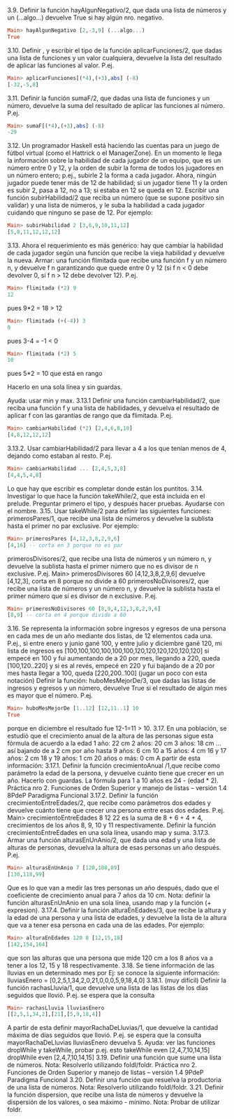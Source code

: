 3.9. Definir la función hayAlgunNegativo/2, que dada una lista de números y un (...algo...)
devuelve True si hay algún nro. negativo.

```haskell
Main> hayAlgunNegativo [2,-3,9] (...algo...)
True
```

3.10. Definir , y escribir el tipo de la función aplicarFunciones/2, que dadas una lista de funciones y un valor
cualquiera, devuelve la lista del resultado de aplicar las funciones al valor. P.ej.

```haskell
Main> aplicarFunciones[(*4),(+3),abs] (-8)
[-32,-5,8]
```

3.11. Definir la función sumaF/2, que dadas una lista de funciones y un número, devuelve la
suma del resultado de aplicar las funciones al número. P.ej.

```haskell
Main> sumaF[(*4),(+3),abs] (-8)
-29
```

3.12. Un programador Haskell está haciendo las cuentas para un juego de fútbol virtual (como el
Hattrick o el ManagerZone). En un momento le llega la información sobre la habilidad de cada
jugador de un equipo, que es un número entre 0 y 12, y la orden de subir la forma de todos los
jugadores en un número entero; p.ej., subirle 2 la forma a cada jugador.
Ahora, ningún jugador puede tener más de 12 de habilidad; si un jugador tiene 11 y la orden es
subir 2, pasa a 12, no a 13; si estaba en 12 se queda en 12.
Escribir una función subirHabilidad/2 que reciba un número (que se supone positivo sin validar) y
una lista de números, y le suba la habilidad a cada jugador cuidando que ninguno se pase de 12. Por ejemplo:

```haskell
Main> subirHabilidad 2 [3,6,9,10,11,12]
[5,8,11,12,12,12]
```

3.13. Ahora el requerimiento es más genérico: hay que cambiar la habilidad de cada jugador según
una función que recibe la vieja habilidad y devuelve la nueva. Armar:
una función flimitada que recibe una función f y un número n, y devuelve f n garantizando que
quede entre 0 y 12 (si f n < 0 debe devolver 0, si f n > 12 debe devolver 12). P.ej.

```haskell
Main> flimitada (*2) 9
12
```

pues 9*2 = 18 > 12

```haskell
Main> flimitada (+(-4)) 3
0
```

pues 3-4 = -1 < 0

```haskell
Main> flimitada (*2) 5
10
```

pues 5*2 = 10 que está en rango

Hacerlo en una sola línea y sin guardas.

Ayuda: usar min y max.
3.13.1 Definir una función cambiarHabilidad/2, que reciba una función f y una lista de
habilidades, y devuelva el resultado de aplicar f con las garantías de rango que da flimitada. P.ej.

```haskell
Main> cambiarHabilidad (*2) [2,4,6,8,10]
[4,8,12,12,12]
```
3.13.2. Usar cambiarHabilidad/2 para llevar a 4 a los que tenían menos de 4, dejando como
estaban al resto. P.ej.

```haskell
Main> cambiarHabilidad ... [2,4,5,3,8]
[4,4,5,4,8]
```

Lo que hay que escribir es completar donde están los puntitos.
3.14. Investigar lo que hace la función takeWhile/2, que está incluida en el prelude. Preguntar
primero el tipo, y después hacer pruebas. Ayudarse con el nombre.
3.15. Usar takeWhile/2 para definir las siguientes funciones:
primerosPares/1, que recibe una lista de números y devuelve la sublista hasta el primer no
par exclusive. Por ejemplo:

```haskell
Main> primerosPares [4,12,3,8,2,9,6]
[4,16] -- corta en 3 porque no es par
```

primerosDivisores/2, que recibe una lista de números y un número n, y devuelve la sublista
hasta el primer número que no es divisor de n exclusive. P.ej.
Main> primerosDivisores 60 [4,12,3,8,2,9,6]
devuelve [4,12,3], corta en 8 porque no divide a 60
primerosNoDivisores/2, que recibe una lista de números y un número n, y devuelve la
sublista hasta el primer número que sí es divisor de n exclusive. P.ej.

```haskell
Main> primerosNoDivisores 60 [8,9,4,12,3,8,2,9,6]
[8,9] -- corta en 4 porque divide a 60
```

3.16. Se representa la información sobre ingresos y egresos de una persona en cada mes de un
año mediante dos listas, de 12 elementos cada una. P.ej., si entre enero y junio gané 100, y entre
julio y diciembre gané 120, mi lista de ingresos es
[100,100,100,100,100,100,120,120,120,120,120,120]
si empecé en 100 y fui aumentando de a 20 por mes, llegando a 220, queda
[100,120..220]
y si es al revés, empecé en 220 y fui bajando de a 20 por mes hasta llegar a 100, queda
[220,200..100]
(jugar un poco con esta notación)
Definir la función:
huboMesMejorDe/3, que dadas las listas de ingresos y egresos y un número, devuelve True
si el resultado de algún mes es mayor que el número. P.ej.

```haskell
Main> huboMesMejorDe [1..12] [12,11..1] 10
True
```

porque en diciembre el resultado fue 12-1=11 > 10.
3.17. En una población, se estudió que el crecimiento anual de la altura de las personas sigue esta
fórmula de acuerdo a la edad
1 año: 22 cm
2 años: 20 cm
3 años: 18 cm
... así bajando de a 2 cm por año hasta
9 años: 6 cm
10 a 15 años: 4 cm
16 y 17 años: 2 cm
18 y 19 años: 1 cm
20 años o más: 0 cm
A partir de esta información:
3.17.1. Definir la función crecimientoAnual /1,que recibe como parámetro la edad de la
persona, y devuelve cuánto tiene que crecer en un año. Hacerlo con guardas. La fórmula para 1 a
10 años es 24 - (edad * 2).
Práctica nro 2. Funciones de Orden Superior y manejo de listas – versión 1.4
8PdeP
Paradigma Funcional
3.17.2. Definir la función crecimientoEntreEdades/2, que recibe como parámetros dos edades y
devuelve cuánto tiene que crecer una persona entre esas dos edades. P.ej.
Main> crecimientoEntreEdades 8 12
22
es la suma de 8 + 6 + 4 + 4, crecimientos de los años 8, 9, 10 y 11 respectivamente.
Definir la función crecimientoEntreEdades en una sola línea, usando map y suma.
3.17.3. Armar una función alturasEnUnAnio/2, que dada una edad y una lista de alturas de
personas, devuelva la altura de esas personas un año después.
P.ej.

```haskell
Main> alturasEnUnAnio 7 [120,108,89]
[130,118,99]
```

Que es lo que van a medir las tres personas un año después, dado que el coeficiente de
crecimiento anual para 7 años da 10 cm.
Nota: definir la función alturasEnUnAnio en una sola línea, usando map y la función (+ expresion).
3.17.4. Definir la función alturaEnEdades/3, que recibe la altura y la edad de una persona y una lista de edades, y devuelve la lista de la altura que va a tener esa persona en cada una de las edades. Por ejemplo:

```haskell
Main> alturaEnEdades 120 8 [12,15,18]
[142,154,164]
```
que son las alturas que una persona que mide 120 cm a los 8 años va a tener a los 12, 15 y 18
respectivamente.
3.18. Se tiene información de las lluvias en un determinado mes por Ej: se conoce la siguiente
información:
lluviasEnero = [0,2,5,1,34,2,0,21,0,0,0,5,9,18,4,0]
3.18.1. (muy difícil) Definir la función rachasLluvia/1, que devuelve una lista de las listas de los
días seguidos que llovió. P.ej. se espera que la consulta

```haskell
Main> rachasLluvia lluviasEnero
[[2,5,1,34,2],[21],[5,9,18,4]]
```

A partir de esta definir mayorRachaDeLluvias/1, que devuelve la cantidad máxima de días
seguidos que llovió. P.ej. se espera que la consulta
mayorRachaDeLluvias lluviasEnero devuelva 5.
Ayuda: ver las funciones dropWhile y takeWhile, probar p.ej. esto
takeWhile even [2,4,7,10,14,15]
dropWhile even [2,4,7,10,14,15]
3.19. Definir una función que sume una lista de números.
Nota: Resolverlo utilizando foldl/foldr.
Práctica nro 2. Funciones de Orden Superior y manejo de listas – versión 1.4
9PdeP
Paradigma Funcional
3.20. Definir una función que resuelva la productoria de una lista de números.
Nota: Resolverlo utilizando foldl/foldr.
3.21. Definir la función dispersion, que recibe una lista de números y devuelve la dispersión de
los valores, o sea máximo - mínimo.
Nota: Probar de utilizar foldr.
